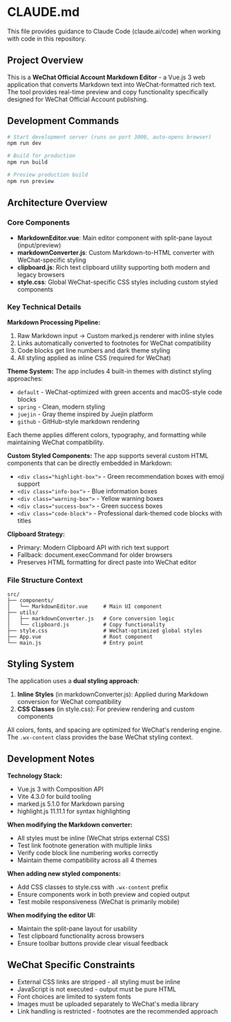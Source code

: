 # CLAUDE.md

This file provides guidance to Claude Code (claude.ai/code) when working with code in this repository.

## Project Overview

This is a **WeChat Official Account Markdown Editor** - a Vue.js 3 web application that converts Markdown text into WeChat-formatted rich text. The tool provides real-time preview and copy functionality specifically designed for WeChat Official Account publishing.

## Development Commands

```bash
# Start development server (runs on port 3000, auto-opens browser)
npm run dev

# Build for production
npm run build

# Preview production build
npm run preview
```

## Architecture Overview

### Core Components
- **MarkdownEditor.vue**: Main editor component with split-pane layout (input/preview)
- **markdownConverter.js**: Custom Markdown-to-HTML converter with WeChat-specific styling
- **clipboard.js**: Rich text clipboard utility supporting both modern and legacy browsers
- **style.css**: Global WeChat-specific CSS styles including custom styled components

### Key Technical Details

**Markdown Processing Pipeline:**
1. Raw Markdown input → Custom marked.js renderer with inline styles
2. Links automatically converted to footnotes for WeChat compatibility
3. Code blocks get line numbers and dark theme styling
4. All styling applied as inline CSS (required for WeChat)

**Theme System:**
The app includes 4 built-in themes with distinct styling approaches:
- `default` - WeChat-optimized with green accents and macOS-style code blocks
- `spring` - Clean, modern styling
- `juejin` - Gray theme inspired by Juejin platform
- `github` - GitHub-style markdown rendering

Each theme applies different colors, typography, and formatting while maintaining WeChat compatibility.

**Custom Styled Components:**
The app supports several custom HTML components that can be directly embedded in Markdown:
- `<div class="highlight-box">` - Green recommendation boxes with emoji support
- `<div class="info-box">` - Blue information boxes
- `<div class="warning-box">` - Yellow warning boxes
- `<div class="success-box">` - Green success boxes
- `<div class="code-block">` - Professional dark-themed code blocks with titles

**Clipboard Strategy:**
- Primary: Modern Clipboard API with rich text support
- Fallback: document.execCommand for older browsers
- Preserves HTML formatting for direct paste into WeChat editor

### File Structure Context

```
src/
├── components/
│   └── MarkdownEditor.vue     # Main UI component
├── utils/
│   ├── markdownConverter.js   # Core conversion logic
│   └── clipboard.js           # Copy functionality
├── style.css                  # WeChat-optimized global styles
├── App.vue                    # Root component
└── main.js                    # Entry point
```

## Styling System

The application uses a **dual styling approach**:

1. **Inline Styles** (in markdownConverter.js): Applied during Markdown conversion for WeChat compatibility
2. **CSS Classes** (in style.css): For preview rendering and custom components

All colors, fonts, and spacing are optimized for WeChat's rendering engine. The `.wx-content` class provides the base WeChat styling context.

## Development Notes

**Technology Stack:**
- Vue.js 3 with Composition API
- Vite 4.3.0 for build tooling
- marked.js 5.1.0 for Markdown parsing
- highlight.js 11.11.1 for syntax highlighting

**When modifying the Markdown converter:**
- All styles must be inline (WeChat strips external CSS)
- Test link footnote generation with multiple links
- Verify code block line numbering works correctly
- Maintain theme compatibility across all 4 themes

**When adding new styled components:**
- Add CSS classes to style.css with `.wx-content` prefix
- Ensure components work in both preview and copied output
- Test mobile responsiveness (WeChat is primarily mobile)

**When modifying the editor UI:**
- Maintain the split-pane layout for usability
- Test clipboard functionality across browsers
- Ensure toolbar buttons provide clear visual feedback

## WeChat Specific Constraints

- External CSS links are stripped - all styling must be inline
- JavaScript is not executed - output must be pure HTML
- Font choices are limited to system fonts
- Images must be uploaded separately to WeChat's media library
- Link handling is restricted - footnotes are the recommended approach